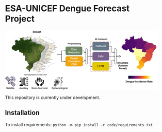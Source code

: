 # ESA-UNICEF Dengue Forecast Project
![model](ens_model.png)

This repository is currently under development.

## Installation
To install requirements: `python -m pip install -r code/requirements.txt`
